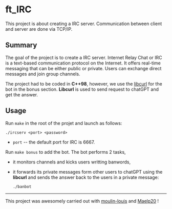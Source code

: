 # ft_IRC
This project is about creating a IRC server. Communication between client and server are done via TCP/IP.

##  Summary

The goal of the project is to create a IRC server. Internet Relay Chat or IRC is a text-based communication protocol on the Internet. It offers real-time messaging that can be either public or private. Users can exchange direct messages and join group channels.

The project had to be coded in **C++98**, however, we use the [libcurl](https://curl.se/download.html "libcurl") for the bot in the bonus section. **Libcurl** is used to send request to chatGPT and get the answer.

##  Usage

Run `make` in the root of the projet and launch as follows:

    ./ircserv <port> <password>

- `port` -- the default port for IRC is 6667.

Run `make bonus` to add the bot. The bot performs 2 tasks,
- it monitors channels and kicks users writting banwords,
- it forwards its private messages form other users to chatGPT using the **libcurl** and sends the answer back to the users in a private message:

    `./banbot`

 --- 

This project was awesomely carried out with [moulin-louis](https://github.com/moulin-louis) and [Maelp20](https://github.com/Maelp20) !
